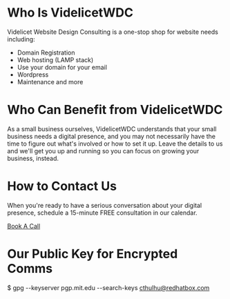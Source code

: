 # Who Is VidelicetWDC

Videlicet Website Design Consulting is a one-stop shop for website needs including:
- Domain Registration
- Web hosting (LAMP stack)
- Use your domain for your email
- Wordpress
- Maintenance and more

# Who Can Benefit from VidelicetWDC

As a small business ourselves, VidelicetWDC understands that your small business needs a digital presence, 
and you may not necessarily have the time to figure out what's involved or how to set it up.  Leave 
the details to us and we'll get you up and running so you can focus on growing your business, instead.

# How to Contact Us

When you're ready to have a serious conversation about your digital presence, schedule a 15-minute FREE consultation 
in our calendar.

[Book A Call](https://calendly.com/videlicetwebdesign 'Book A Call')

# Our Public Key for Encrypted Comms 
$ gpg --keyserver pgp.mit.edu --search-keys cthulhu@redhatbox.com



















